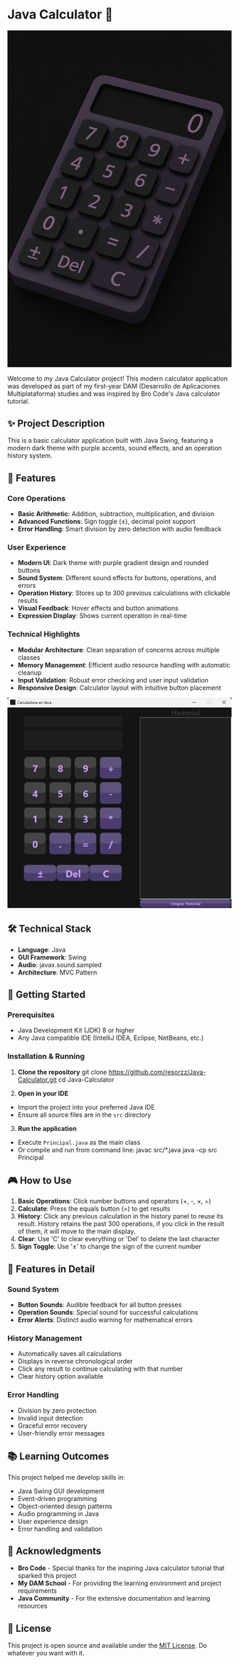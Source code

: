 # Java Calculator 🧮

![Calculator Image](https://github.com/resorzz/Java-Calculator/blob/main/src/icon/icon.png)

Welcome to my Java Calculator project! This modern calculator application was developed as part of my first-year DAM (Desarrollo de Aplicaciones Multiplataforma) studies and was inspired by Bro Code's Java calculator tutorial.

## ✨ Project Description

This is a basic calculator application built with Java Swing, featuring a modern dark theme with purple accents, sound effects, and an operation history system. 

## 🚀 Features

### Core Operations
- **Basic Arithmetic**: Addition, subtraction, multiplication, and division
- **Advanced Functions**: Sign toggle (±), decimal point support
- **Error Handling**: Smart division by zero detection with audio feedback

### User Experience
- **Modern UI**: Dark theme with purple gradient design and rounded buttons
- **Sound System**: Different sound effects for buttons, operations, and errors
- **Operation History**: Stores up to 300 previous calculations with clickable results
- **Visual Feedback**: Hover effects and button animations
- **Expression Display**: Shows current operation in real-time

### Technical Highlights
- **Modular Architecture**: Clean separation of concerns across multiple classes
- **Memory Management**: Efficient audio resource handling with automatic cleanup
- **Input Validation**: Robust error checking and user input validation
- **Responsive Design**: Calculator layout with intuitive button placement

![Calculator Preview](https://github.com/resorzz/Java-Calculator/blob/main/images/calculator_ui.png)

## 🛠️ Technical Stack

- **Language**: Java
- **GUI Framework**: Swing
- **Audio**: javax.sound.sampled
- **Architecture**: MVC Pattern

## 🎯 Getting Started

### Prerequisites
- Java Development Kit (JDK) 8 or higher
- Any Java compatible IDE (IntelliJ IDEA, Eclipse, NetBeans, etc.)

### Installation & Running

1. **Clone the repository**
git clone https://github.com/resorzz/Java-Calculator.git
cd Java-Calculator


2. **Open in your IDE**
- Import the project into your preferred Java IDE
- Ensure all source files are in the `src` directory

3. **Run the application**
- Execute `Principal.java` as the main class
- Or compile and run from command line:
javac src/*.java
java -cp src Principal


## 🎮 How to Use

1. **Basic Operations**: Click number buttons and operators (+, -, ×, ÷)
2. **Calculate**: Press the equals button (=) to get results
3. **History**: Click any previous calculation in the history panel to reuse its result. History retains the past 300 operations, if you click in the result of them, it will move to the main display.
4. **Clear**: Use 'C' to clear everything or 'Del' to delete the last character
5. **Sign Toggle**: Use '±' to change the sign of the current number

## 🎨 Features in Detail

### Sound System
- **Button Sounds**: Audible feedback for all button presses
- **Operation Sounds**: Special sound for successful calculations
- **Error Alerts**: Distinct audio warning for mathematical errors

### History Management
- Automatically saves all calculations
- Displays in reverse chronological order
- Click any result to continue calculating with that number
- Clear history option available

### Error Handling
- Division by zero protection
- Invalid input detection
- Graceful error recovery
- User-friendly error messages

## 📚 Learning Outcomes

This project helped me develop skills in:
- Java Swing GUI development
- Event-driven programming
- Object-oriented design patterns
- Audio programming in Java
- User experience design
- Error handling and validation

## 🙏 Acknowledgments

- **Bro Code** - Special thanks for the inspiring Java calculator tutorial that sparked this project
- **My DAM School** - For providing the learning environment and project requirements
- **Java Community** - For the extensive documentation and learning resources

## 📄 License

This project is open source and available under the [MIT License](LICENSE). Do whatever you want with it.
